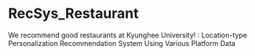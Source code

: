 # RecSys_Restaurant
We recommend good restaurants at Kyunghee University! : Location-type Personalization Recommendation System Using Various Platform Data
